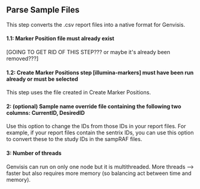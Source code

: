 ## Parse Sample Files
This step converts the .csv report files into a native format for Genvisis.

#### 1.1: Marker Position file must already exist
[GOING TO GET RID OF THIS STEP??? or maybe it's already been removed???]

#### 1.2: Create Marker Positions step [illumina-markers] must have been run already or must be selected
This step uses the file created in Create Marker Positions.

#### 2: (optional) Sample name override file containing the following two columns: CurrentID, DesiredID
Use this option to change the IDs from those IDs in your report files. For example, if your report files contain the sentrix IDs, you can use this option to convert these to the study IDs in the sampRAF files.

#### 3: Number of threads
Genvisis can run on only one node but it is multithreaded. More threads --> faster but also requires more memory (so balancing act between time and memory).
